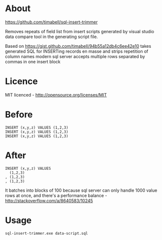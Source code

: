 # About

https://github.com/timabell/sql-insert-trimmer

Removes repeats of field list from insert scripts generated by visual studio data compare tool
in the generating script file.

Based on https://gist.github.com/timabell/94b55a12db4c6ee42e10
takes generated SQL for INSERTing records en masse and strips repetition of column names
modern sql server accepts multiple rows separated by commas in one insert block

# Licence

MIT licenced - http://opensource.org/licenses/MIT

# Before

    INSERT (x,y,z) VALUES (1,2,3)
    INSERT (x,y,z) VALUES (1,2,3)
    INSERT (x,y,z) VALUES (1,2,3)

# After

    INSERT (x,y,z) VALUES
      (1,2,3)
    , (1,2,3)
    , (1,2,3)

It batches into blocks of 100 because sql server can only handle 1000 value rows at once,
and there's a performance balance - http://stackoverflow.com/a/8640583/10245

# Usage

    sql-insert-trimmer.exe data-script.sql
